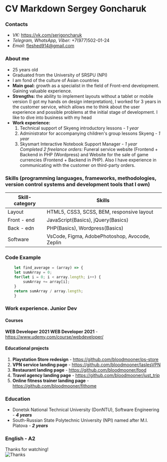 # CV Markdown Sergey Goncharuk
### Contacts
* *VK:*  https://vk.com/serjgoncharuk
* *Telegram, WhatsApp, Viber:* +7(977)502-01-24
* *Email:* fleshed914@gmail.com

### **About me**
* 25 years old
* Graduated from the University of SRSPU (NPI)
* I am fond of the culture of Asian countries
* **Main goal:** growth as a specialist in the field of Front-end development. Gaining valuable experience.
* **Strengths:** the ability to implement layouts without a tablet or mobile version (I got my hands on design interpretation), I worked for 3 years in the customer service, which allows me to think about the user experience and possible problems at the initial stage of development. I like to dive into business with my head
* **Work experience:**
    1. Technical support of Skyeng introductory lessons - *1 year*
    1. Administrator for accompanying children's group lessons Skyeng - *1 year*
    1. Skysmart Interactive Notebook Support Manager - *1 year*    
*Completed 2 freelance orders:* Funeral service website (Frontend + Backend in PHP (Wordpress) and Website for the sale of game currencies (Frontend + Backend in PHP).
Also I have experience in communicating with the customer on third-party orders.

### Skills (programming languages, frameworks, methodologies, version control systems and development tools that I own)
Skill-category | Skills
---------------|-------
Layout | HTML5, CSS3, SCSS, BEM, responsive layout
Front - end | JavaScript(Basics), jQuery(Basics)
Back - edn | PHP(Basics), Wordpress(Basics)
Software | VsCode, Figma, AdobePhotoshop, Avocode, Zeplin

### Code Example
```javascript
    let find_average = (array) => {
    let sumArray = 0;
    for(let i = 0; i < array.length; i++) {
        sumArray += array[i];
    }
    return sumArray / array.length;
    }
```
### Work experience. Junior Dev

#### Courses
**WEB Developer 2021 WEB Developer 2021** - https://www.udemy.com/course/webdeveloper/

#### Educational projects
1. **Playstation Store redesign** - https://github.com/bloodmooner/ps-store
1. **VPN service landing page** - https://github.com/bloodmooner/laslesVPN
1. **Restaurant landing page** - https://github.com/bloodmooner/food
1. **Travel agency landing page** - https://github.com/bloodmooner/just_trip
1. **Online fitness trainer landing page** - https://github.com/bloodmooner/fithome

### Education
* Donetsk National Technical University (DonNTU), Software Engineering - _**4 years**_
* South-Russian State Polytechnic University (NPI) named after M.I. Platova - _**2 years**_

### English - A2


Thanks for watching!\
![Thanks](https://i.playground.ru/i/pix/1490995/image.jpg)

